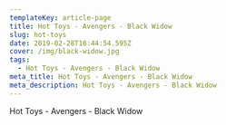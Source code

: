 ```yaml
---
templateKey: article-page
title: Hot Toys - Avengers - Black Widow
slug: hot-toys
date: 2019-02-28T16:44:54.595Z
cover: /img/black-widow.jpg
tags:
  - Hot Toys - Avengers - Black Widow
meta_title: Hot Toys - Avengers - Black Widow
meta_description: Hot Toys - Avengers - Black Widow
---
```

Hot Toys - Avengers - Black Widow

